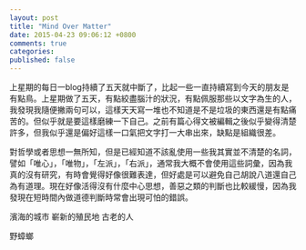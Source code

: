 ```yaml
---
layout: post
title: "Mind Over Matter"
date: 2015-04-23 09:06:12 +0800
comments: true
categories: 
published: false
---
```


上星期的每日一blog持續了五天就中斷了，比起一些一直持續寫到今天的朋友是有點鳥。上星期做了五天，有點絞盡腦汁的狀況，有點佩服那些以文字為生的人，我發現我隨便撇兩句可以，這樣天天寫一堆也不知道是不是垃圾的東西還是有點痛苦的。但似乎就是要這樣磨練一下自己。之前有篇心得文被編輯之後似乎變得清楚許多，但我似乎還是偏好這樣一口氣把文字打一大串出來，缺點是組織很差。

對哲學或者思想一無所知，但是已經知道不該亂使用一些我其實並不清楚的名詞，譬如「唯心」，「唯物」，「左派」，「右派」，通常我大概不會使用這些詞彙，因為我真的沒有研究，有時會覺得好像很難表達，但好處是可以避免自己胡說八道還自己為有道理。現在好像活得沒有什麼中心思想，善惡之類的判斷也比較緩慢，因為我發現在短時間內做道德判斷時常會出現可怕的錯誤。


濱海的城市
嶄新的殖民地
古老的人

野蟑螂
